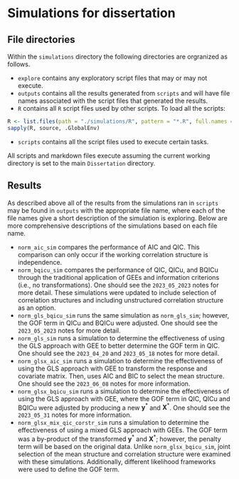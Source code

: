 # Simulations for dissertation

## File directories
Within the `simulations` directory the following directories are orgranized as follows.

- `explore` contains any exploratory script files that may or may not execute.
- `outputs` contains all the results generated from `scripts` and will have file names associated with the script files that generated the results.
- `R` contains all `R` script files used by other scripts. To load all the scripts:
```r
R <- list.files(path = "./simulations/R", pattern = "*.R", full.names = TRUE)
sapply(R, source, .GlobalEnv)
```
- `scripts` contains all the script files used to execute certain tasks.

All scripts and markdown files execute assuming the current working directory is set to the main `Dissertation` directory.

## Results
As described above all of the results from the simulations ran in `scripts` may be found in `outputs` with the appropriate file name, where each of the file names give a short description of the simulation is exploring. Below are more comprehensive descriptions of the simulations based on each file name.

- `norm_aic_sim` compares the performance of AIC and QIC. This comparison can only occur if the working correlation structure is independence.
- `norm_bqicu_sim` compares the performance of QIC, QICu, and BQICu through the traditional application of GEEs and information criterions (i.e., no transformations). One should see the `2023_05_2023` notes for more detail. These simulations were updated to include selection of correlation structures and including unstructured correlation structure as an option.
- `norm_gls_bqicu_sim` runs the same simulation as `norm_gls_sim`; however, the GOF term in QICu and BQICu were adjusted. One should see the `2023_05_2023` notes for more detail.
- `norm_gls_sim` runs a simulation to determine the effectiveness of using the GLS approach with GEE to better determine the GOF term in QIC. One should see the `2023_04_20` and `2023_05_18` notes for more detail.
- `norm_glsx_aic_sim` runs a simulation to determine the effectiveness of using the GLS approach with GEE to transform the response and covariate matrix. Then, uses AIC and BIC to select the mean structure. One should see the `2023_06_08` notes for more information.
- `norm_glsx_bqicu_sim` runs a simulation to determine the effectiveness of using the GLS approach with GEE, where the GOF term in QIC, QICu and BQICu were adjusted by producing a new $\mathbf{y}^{\ast}$ and $\mathbf{X}^{\ast}$. One should see the `2023_05_31` notes for more information.
- `norm_glsx_mix_qic_corstr_sim` runs a simulation to determine the effectiveness of using a mixed GLS approach with GEEs. The GOF term was a by-product of the transformed $\mathbf{y}^{\ast}$ and $\mathbf{X}^{\ast}$; however, the penalty term will be based on the original data. Unlike `norm_glsx_bqicu_sim`, joint selection of the mean structure and correlation structure were examined with these simulations. Additionally, different likelihood frameworks were used to define the GOF term.